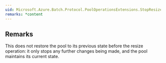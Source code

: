 ```yaml
---  
uid: Microsoft.Azure.Batch.Protocol.PoolOperationsExtensions.StopResizeAsync(Microsoft.Azure.Batch.Protocol.IPoolOperations,System.String,Microsoft.Azure.Batch.Protocol.Models.PoolStopResizeOptions,System.Threading.CancellationToken)  
remarks: *content  
---  
```

  
## Remarks  
 This does not restore the pool to its previous state before the resize             operation: it only stops any further changes being made, and the pool             maintains its current state.